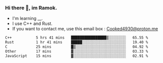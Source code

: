 ### Hi there 👋, im Ramok.

- I'm learning __.
- I use C++ and Rust.
- If you want to contact me, use this email box : Cooked4930@proton.me

<!--START_SECTION:waka-->

```txt
C++           5 hrs 41 mins   ████████████████▒░░░░░░░░   65.55 %
Rust          1 hr 41 mins    █████░░░░░░░░░░░░░░░░░░░░   19.40 %
C             25 mins         █▒░░░░░░░░░░░░░░░░░░░░░░░   04.92 %
Other         17 mins         ▓░░░░░░░░░░░░░░░░░░░░░░░░   03.33 %
JavaScript    15 mins         ▓░░░░░░░░░░░░░░░░░░░░░░░░   02.91 %
```

<!--END_SECTION:waka-->
